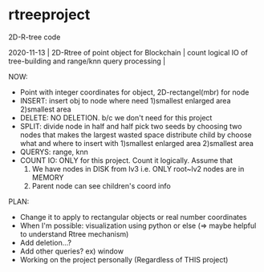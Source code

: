# rtreeproject
2D-R-tree code
  
2020-11-13 | 
2D-Rtree of point object for Blockchain | 
count logical IO of tree-building and range/knn query processing | 

NOW:
* Point with integer coordinates for object, 2D-rectangel(mbr) for node
* INSERT:
  insert obj to node where need 1)smallest enlarged area 2)smallest area
* DELETE: 
  NO DELETION. b/c we don't need for this project
* SPLIT:
  divide node in half and half
  pick two seeds by choosing two nodes that makes the largest wasted space
  distribute child by choose what and where to insert with 1)smallest enlarged area 2)smallest area
* QUERYS:
  range, knn
* COUNT IO:
  ONLY for this project. Count it logically. Assume that
  1) We have nodes in DISK from lv3 i.e. ONLY root~lv2 nodes are in MEMORY
  2) Parent node can see children's coord info
    
PLAN:
* Change it to apply to rectangular objects or real number coordinates
* When I'm possible: visualization using python or else
  (=> maybe helpful to understand Rtree mechanism)
* Add deletion...?
* Add other queries? ex) window
* Working on the project personally (Regardless of THIS project)
